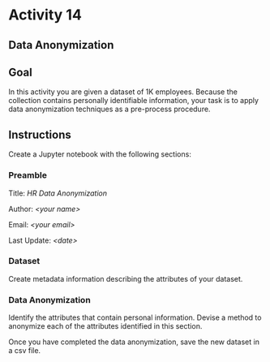 # Activity 14

## Data Anonymization

## Goal
In this activity you are given a dataset of 1K employees. Because the collection contains personally identifiable information, your task is to apply data anonymization techniques as a pre-process procedure. 

## Instructions

Create a Jupyter notebook with the following sections: 

### Preamble

Title: *HR Data Anonymization*

Author: *\<your name\>*

Email: *\<your email\>*

Last Update: *\<date\>*

### Dataset

Create metadata information describing the attributes of your dataset. 

### Data Anonymization

Identify the attributes that contain personal information. Devise a method to anonymize each of the attributes identified in this section.  

Once you have completed the data anonymization, save the new dataset in a csv file. 
